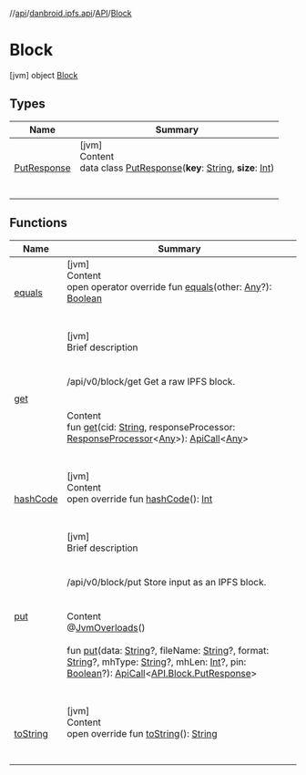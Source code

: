 //[api](../../../index.md)/[danbroid.ipfs.api](../../index.md)/[API](../index.md)/[Block](index.md)



# Block  
 [jvm] object [Block](index.md)   


## Types  
  
|  Name|  Summary| 
|---|---|
| [PutResponse](-put-response/index.md)| [jvm]  <br>Content  <br>data class [PutResponse](-put-response/index.md)(**key**: [String](https://kotlinlang.org/api/latest/jvm/stdlib/kotlin/-string/index.html), **size**: [Int](https://kotlinlang.org/api/latest/jvm/stdlib/kotlin/-int/index.html))  <br><br><br>


## Functions  
  
|  Name|  Summary| 
|---|---|
| [equals](../../../danbroid.ipfs.api.okhttp/-ok-http-call-executor/-companion/index.md#kotlin/Any/equals/#kotlin.Any?/PointingToDeclaration/)| [jvm]  <br>Content  <br>open operator override fun [equals](../../../danbroid.ipfs.api.okhttp/-ok-http-call-executor/-companion/index.md#kotlin/Any/equals/#kotlin.Any?/PointingToDeclaration/)(other: [Any](https://kotlinlang.org/api/latest/jvm/stdlib/kotlin/-any/index.html)?): [Boolean](https://kotlinlang.org/api/latest/jvm/stdlib/kotlin/-boolean/index.html)  <br><br><br>
| [get](get.md)| [jvm]  <br>Brief description  <br><br><br>/api/v0/block/get Get a raw IPFS block.<br><br>  <br>Content  <br>fun [get](get.md)(cid: [String](https://kotlinlang.org/api/latest/jvm/stdlib/kotlin/-string/index.html), responseProcessor: [ResponseProcessor](../../index.md#danbroid.ipfs.api/ResponseProcessor///PointingToDeclaration/)<[Any](https://kotlinlang.org/api/latest/jvm/stdlib/kotlin/-any/index.html)>): [ApiCall](../../-api-call/index.md)<[Any](https://kotlinlang.org/api/latest/jvm/stdlib/kotlin/-any/index.html)>  <br><br><br>
| [hashCode](../../../danbroid.ipfs.api.okhttp/-ok-http-call-executor/-companion/index.md#kotlin/Any/hashCode/#/PointingToDeclaration/)| [jvm]  <br>Content  <br>open override fun [hashCode](../../../danbroid.ipfs.api.okhttp/-ok-http-call-executor/-companion/index.md#kotlin/Any/hashCode/#/PointingToDeclaration/)(): [Int](https://kotlinlang.org/api/latest/jvm/stdlib/kotlin/-int/index.html)  <br><br><br>
| [put](put.md)| [jvm]  <br>Brief description  <br><br><br>/api/v0/block/put Store input as an IPFS block.<br><br>  <br>Content  <br>@[JvmOverloads](https://kotlinlang.org/api/latest/jvm/stdlib/kotlin.jvm/-jvm-overloads/index.html)()  <br>  <br>fun [put](put.md)(data: [String](https://kotlinlang.org/api/latest/jvm/stdlib/kotlin/-string/index.html)?, fileName: [String](https://kotlinlang.org/api/latest/jvm/stdlib/kotlin/-string/index.html)?, format: [String](https://kotlinlang.org/api/latest/jvm/stdlib/kotlin/-string/index.html)?, mhType: [String](https://kotlinlang.org/api/latest/jvm/stdlib/kotlin/-string/index.html)?, mhLen: [Int](https://kotlinlang.org/api/latest/jvm/stdlib/kotlin/-int/index.html)?, pin: [Boolean](https://kotlinlang.org/api/latest/jvm/stdlib/kotlin/-boolean/index.html)?): [ApiCall](../../-api-call/index.md)<[API.Block.PutResponse](-put-response/index.md)>  <br><br><br>
| [toString](../../../danbroid.ipfs.api.okhttp/-ok-http-call-executor/-companion/index.md#kotlin/Any/toString/#/PointingToDeclaration/)| [jvm]  <br>Content  <br>open override fun [toString](../../../danbroid.ipfs.api.okhttp/-ok-http-call-executor/-companion/index.md#kotlin/Any/toString/#/PointingToDeclaration/)(): [String](https://kotlinlang.org/api/latest/jvm/stdlib/kotlin/-string/index.html)  <br><br><br>

